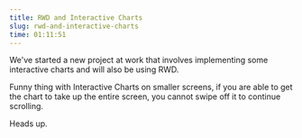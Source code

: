 ```yaml
---
title: RWD and Interactive Charts
slug: rwd-and-interactive-charts
time: 01:11:51
---
```

We've started a new project at work that involves implementing some interactive charts and will also be using RWD.

Funny thing with Interactive Charts on smaller screens, if you are able to get the chart to take up the entire screen, you cannot swipe off it to continue scrolling.

Heads up.
